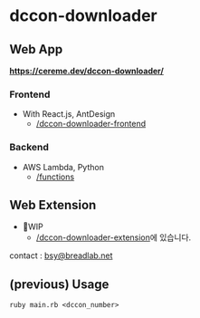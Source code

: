 # dccon-downloader

## Web App
**https://cereme.dev/dccon-downloader/**
### Frontend
 * With React.js, AntDesign
   * [/dccon-downloader-frontend](https://github.com/cereme/dccon-downloader/tree/master/dccon-downloader-frontend)

### Backend
 * AWS Lambda, Python
   * [/functions](https://github.com/cereme/dccon-downloader/tree/master/functions)
  
## Web Extension
 * 🚧WIP
   * [/dccon-downloader-extension](https://github.com/cereme/dccon-downloader/tree/master/dccon-downloader-extension)에 있습니다.

contact : bsy@breadlab.net

## (previous) Usage

~~~
ruby main.rb <dccon_number>
~~~